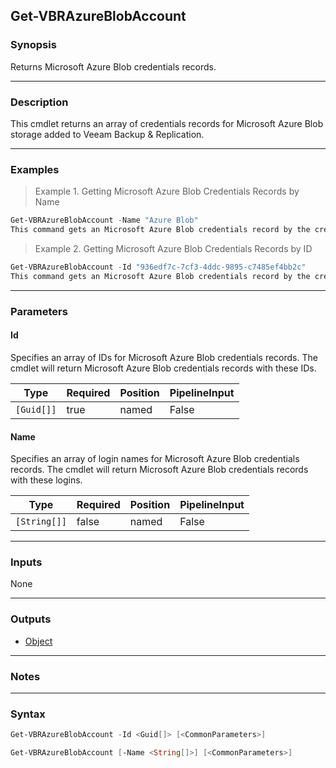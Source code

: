 Get-VBRAzureBlobAccount
-----------------------

### Synopsis
Returns Microsoft Azure Blob credentials records.

---

### Description

This cmdlet returns an array of credentials records for Microsoft Azure Blob storage added to Veeam Backup & Replication.

---

### Examples
> Example 1. Getting Microsoft Azure Blob Credentials Records by Name

```PowerShell
Get-VBRAzureBlobAccount -Name "Azure Blob"
This command gets an Microsoft Azure Blob credentials record by the credentials record login name.
```
> Example 2. Getting Microsoft Azure Blob Credentials Records by ID

```PowerShell
Get-VBRAzureBlobAccount -Id "936edf7c-7cf3-4ddc-9895-c7485ef4bb2c"
This command gets an Microsoft Azure Blob credentials record by the credentials record ID.
```

---

### Parameters
#### **Id**
Specifies an array of IDs for Microsoft Azure Blob credentials records. The cmdlet will return Microsoft Azure Blob credentials records with these IDs.

|Type      |Required|Position|PipelineInput|
|----------|--------|--------|-------------|
|`[Guid[]]`|true    |named   |False        |

#### **Name**
Specifies an array of login names for Microsoft Azure Blob credentials records. The cmdlet will return Microsoft Azure Blob credentials records with these logins.

|Type        |Required|Position|PipelineInput|
|------------|--------|--------|-------------|
|`[String[]]`|false   |named   |False        |

---

### Inputs
None

---

### Outputs
* [Object](https://learn.microsoft.com/en-us/dotnet/api/System.Object)

---

### Notes

---

### Syntax
```PowerShell
Get-VBRAzureBlobAccount -Id <Guid[]> [<CommonParameters>]
```
```PowerShell
Get-VBRAzureBlobAccount [-Name <String[]>] [<CommonParameters>]
```
